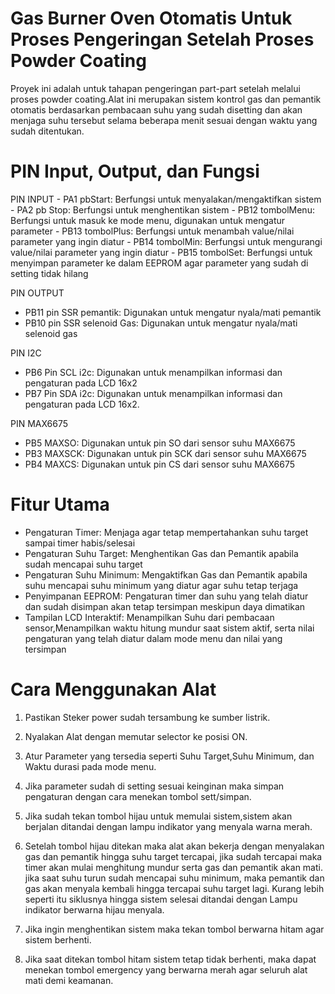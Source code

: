 <h1>Gas Burner Oven Otomatis Untuk Proses Pengeringan Setelah Proses Powder Coating</h1>

Proyek ini adalah untuk tahapan pengeringan part-part setelah melalui proses powder coating.Alat ini merupakan sistem kontrol gas dan pemantik otomatis berdasarkan pembacaan suhu yang sudah disetting dan akan menjaga suhu tersebut selama beberapa menit sesuai dengan waktu yang sudah ditentukan.



<h1>PIN Input, Output, dan Fungsi</h1>
PIN INPUT
- PA1 pbStart: Berfungsi untuk menyalakan/mengaktifkan sistem
- PA2 pb Stop: Berfungsi untuk menghentikan sistem
- PB12 tombolMenu: Berfungsi untuk masuk ke mode menu, digunakan untuk mengatur parameter
- PB13 tombolPlus: Berfungsi untuk menambah value/nilai parameter yang ingin diatur
- PB14 tombolMin: Berfungsi untuk mengurangi value/nilai parameter yang ingin diatur
- PB15 tombolSet: Berfungsi untuk menyimpan parameter ke dalam EEPROM agar parameter yang sudah di setting tidak hilang

PIN OUTPUT
- PB11 pin SSR pemantik: Digunakan untuk mengatur nyala/mati pemantik
- PB10 pin SSR selenoid Gas: Digunakan untuk mengatur nyala/mati selenoid gas

PIN I2C
- PB6 Pin SCL i2c: Digunakan untuk menampilkan informasi dan pengaturan pada LCD 16x2
- PB7 Pin SDA i2c: Digunakan untuk menampilkan informasi dan pengaturan pada LCD 16x2.

PIN MAX6675
- PB5 MAXSO: Digunakan untuk pin SO dari sensor suhu MAX6675
- PB3 MAXSCK: Digunakan untuk pin SCK dari sensor suhu MAX6675
- PB4 MAXCS: Digunakan untuk pin CS dari sensor suhu MAX6675

<h1>Fitur Utama</h1>


- Pengaturan Timer: Menjaga agar tetap mempertahankan suhu target sampai timer habis/selesai
- Pengaturan Suhu Target: Menghentikan Gas dan Pemantik apabila sudah mencapai suhu target
- Pengaturan Suhu Minimum: Mengaktifkan Gas dan Pemantik apabila suhu mencapai suhu minimum yang diatur agar suhu tetap terjaga
- Penyimpanan EEPROM: Pengaturan timer dan suhu yang telah diatur dan sudah disimpan akan tetap tersimpan meskipun daya dimatikan
- Tampilan LCD Interaktif: Menampilkan Suhu dari pembacaan sensor,Menampilkan waktu hitung mundur saat sistem aktif, serta nilai 
  pengaturan yang telah diatur dalam mode menu dan nilai yang tersimpan

<h1>Cara Menggunakan Alat</h1>


1. Pastikan Steker power sudah tersambung ke sumber listrik.

2. Nyalakan Alat dengan memutar selector ke posisi ON.

3. Atur Parameter yang tersedia seperti Suhu Target,Suhu Minimum, dan Waktu durasi pada mode menu.

4. Jika parameter sudah di setting sesuai keinginan maka simpan pengaturan dengan cara menekan tombol sett/simpan.

5. Jika sudah tekan tombol hijau untuk memulai sistem,sistem akan berjalan ditandai dengan lampu indikator yang menyala warna merah.

6. Setelah tombol hijau ditekan maka alat akan bekerja dengan menyalakan gas dan pemantik hingga suhu target tercapai, jika sudah tercapai    maka timer akan mulai menghitung mundur serta gas dan pemantik akan mati. jika saat suhu turun sudah mencapai suhu minimum, maka           pemantik dan gas akan menyala kembali hingga tercapai suhu target lagi. Kurang lebih seperti itu siklusnya hingga sistem selesai           ditandai dengan Lampu indikator berwarna hijau menyala.

7. Jika ingin menghentikan sistem maka tekan tombol berwarna hitam agar sistem berhenti.

8. Jika saat ditekan tombol hitam sistem tetap tidak berhenti, maka dapat menekan tombol emergency yang berwarna merah agar seluruh alat      mati demi keamanan.
